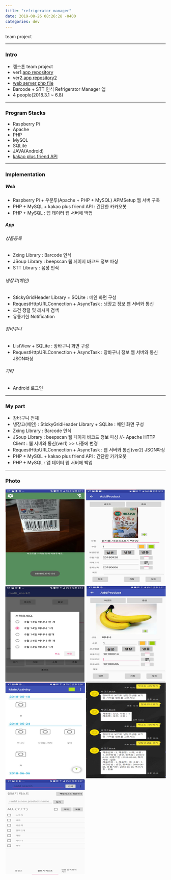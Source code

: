 ```yaml
---
title: "refrigerator manager"
date: 2019-08-26 08:26:28 -0400
categories: dev
---
```


team project

---

### Intro
- 캡스톤 team project
- ver1.[app repository]
- ver2.[app repository2]
- [web server php file]
- Barcode + STT 인식 Refrigerator Manager 앱
- 4 people(2018.3.1 ~ 6.8)

---

### Program Stacks
- Raspberry Pi
- Apache
- PHP
- MySQL
- SQLite
- JAVA(Android)
- [kakao plus friend API]

---

### Implementation
##### Web
- Raspberry Pi + 우분투(Apache + PHP + MySQL) APMSetup 웹 서버 구축
- PHP + MySQL + kakao plus friend API : 간단한 카카오봇
- PHP + MySQL : 앱 데이터 웹 서버에 백업

##### App
###### 상품등록
- Zxing Library : Barcode 인식
- JSoup Library : beepscan 웹 페이지 바코드 정보 파싱
- STT Library : 음성 인식

###### 냉장고(메인)
- StickyGridHeader Library + SQLite : 메인 화면 구성
- RequestHttpURLConnection + AsyncTask : 냉장고 정보 웹 서버와 통신
- 조건 정렬 및 레시피 검색
- 유통기한 Notification

###### 장바구니
- ListView + SQLite : 장바구니 화면 구성
- RequestHttpURLConnection + AsyncTask : 장바구니 정보 웹 서버와 통신 JSON파싱

###### 기타
- Android 로그인

---

### My part
- 장바구니 전체
- 냉장고(메인) : StickyGridHeader Library + SQLite : 메인 화면 구성
- Zxing Library : Barcode 인식
- JSoup Library : beepscan 웹 페이지 바코드 정보 파싱
//- Apache HTTP Client : 웹 서버와 통신(ver1) >> 나중에 변경
- RequestHttpURLConnection + AsyncTask : 웹 서버와 통신(ver2) JSON파싱
- PHP + MySQL + kakao plus friend API : 간단한 카카오봇
- PHP + MySQL : 앱 데이터 웹 서버에 백업

---

### Photo
<img src="/assets/images/4.jpg" alt="drawing" width="250" height="300"/>
<img src="/assets/images/5.jpg" alt="drawing" width="250" height="300"/>
<br>
<img src="/assets/images/6.jpg" alt="drawing" width="250" height="300"/>
<img src="/assets/images/7.jpg" alt="drawing" width="250" height="300"/>
<br>
<img src="/assets/images/9.jpg" alt="drawing" width="250" height="300"/>
<img src="/assets/images/8.jpg" alt="drawing" width="250" height="300"/>
<img src="/assets/images/10.jpg" alt="drawing" width="250" height="300"/>

[app repository]: https://github.com/blackjayH/rfmanager-1-
[app repository2]: https://github.com/blackjayH/Rfmanager
[web server php file]: https://github.com/blackjayH/kakao-plus-friend
[kakao plus friend api]: https://github.com/plusfriend/auto_reply
